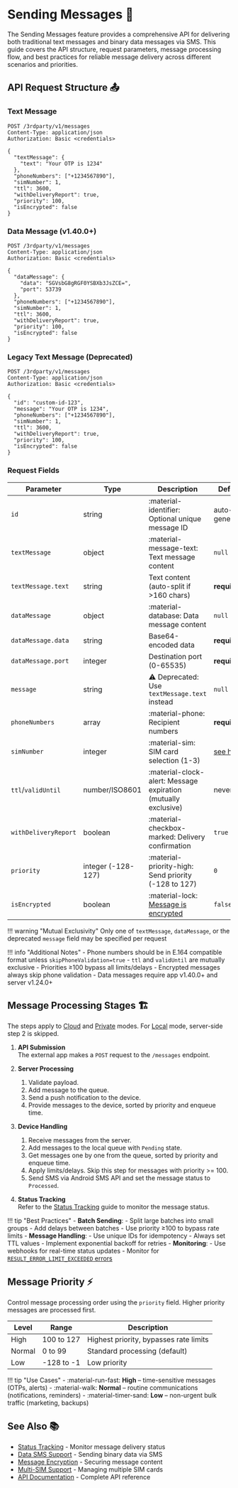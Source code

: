 # Sending Messages 🚀

The Sending Messages feature provides a comprehensive API for delivering both traditional text messages and binary data messages via SMS. This guide covers the API structure, request parameters, message processing flow, and best practices for reliable message delivery across different scenarios and priorities.

## API Request Structure 📤

### Text Message
```http title="Text Message Request Example"
POST /3rdparty/v1/messages
Content-Type: application/json
Authorization: Basic <credentials>

{
  "textMessage": {
    "text": "Your OTP is 1234"
  },
  "phoneNumbers": ["+1234567890"],
  "simNumber": 1,
  "ttl": 3600,
  "withDeliveryReport": true,
  "priority": 100,
  "isEncrypted": false
}
```

### Data Message (v1.40.0+)
```http title="Data Message Request Example"
POST /3rdparty/v1/messages
Content-Type: application/json
Authorization: Basic <credentials>

{
  "dataMessage": {
    "data": "SGVsbG8gRGF0YSBXb3JsZCE=",
    "port": 53739
  },
  "phoneNumbers": ["+1234567890"],
  "simNumber": 1,
  "ttl": 3600,
  "withDeliveryReport": true,
  "priority": 100,
  "isEncrypted": false
}
```

### Legacy Text Message (Deprecated)
```http title="Legacy Message Request Example"
POST /3rdparty/v1/messages
Content-Type: application/json
Authorization: Basic <credentials>

{
  "id": "custom-id-123",
  "message": "Your OTP is 1234",
  "phoneNumbers": ["+1234567890"],
  "simNumber": 1,
  "ttl": 3600,
  "withDeliveryReport": true,
  "priority": 100,
  "isEncrypted": false
}
```

### Request Fields

| Parameter            | Type               | Description                                                      | Default                                      | Example                                 |
| -------------------- | ------------------ | ---------------------------------------------------------------- | -------------------------------------------- | --------------------------------------- |
| `id`                 | string             | :material-identifier: Optional unique message ID                 | auto-generated                               | "order-1234"                            |
| `textMessage`        | object             | :material-message-text: Text message content                     | `null`                                       | `{ "text": "Hello" }`                   |
| `textMessage.text`   | string             | Text content (auto-split if >160 chars)                          | **required**                                 | "Hello World"                           |
| `dataMessage`        | object             | :material-database: Data message content                         | `null`                                       | `{ "data": "SGVsbG8=", "port": 53739 }` |
| `dataMessage.data`   | string             | Base64-encoded data                                              | **required**                                 | "SGVsbG8="                              |
| `dataMessage.port`   | integer            | Destination port (0-65535)                                       | **required**                                 | `53739`                                 |
| `message`            | string             | ⚠️ Deprecated: Use `textMessage.text` instead                     | `null`                                       | "Hello World"                           |
| `phoneNumbers`       | array              | :material-phone: Recipient numbers                               | **required**                                 | `["+1234567890"]`                       |
| `simNumber`          | integer            | :material-sim: SIM card selection (1-3)                          | [see here](./multi-sim.md#sim-card-rotation) | `1`                                     |
| `ttl`/`validUntil`   | number/ISO8601     | :material-clock-alert: Message expiration (mutually exclusive)   | never                                        | `3600` or `"2024-12-31T23:59:59Z"`      |
| `withDeliveryReport` | boolean            | :material-checkbox-marked: Delivery confirmation                 | `true`                                       | `true`                                  |
| `priority`           | integer (-128-127) | :material-priority-high: Send priority (-128 to 127)             | `0`                                          | `100`                                   |
| `isEncrypted`        | boolean            | :material-lock: [Message is encrypted](../privacy/encryption.md) | `false`                                      | `true`                                  |

!!! warning "Mutual Exclusivity"
    Only one of `textMessage`, `dataMessage`, or the deprecated `message` field may be specified per request

!!! info "Additional Notes"
    - Phone numbers should be in E.164 compatible format unless `skipPhoneValidation=true`
    - `ttl` and `validUntil` are mutually exclusive
    - Priorities ≥100 bypass all limits/delays
    - Encrypted messages always skip phone validation
    - Data messages require app v1.40.0+ and server v1.24.0+

## Message Processing Stages 🏗️

The steps apply to [Cloud](../getting-started/public-cloud-server.md) and [Private](../getting-started/private-server.md) modes. For [Local](../getting-started/local-server.md) mode, server-side step 2 is skipped.

1. **API Submission**  
    The external app makes a `POST` request to the `/messages` endpoint.

2. **Server Processing**  
    1. Validate payload.
    2. Add message to the queue.
    3. Send a push notification to the device.
    4. Provide messages to the device, sorted by priority and enqueue time.

3. **Device Handling**  
    1. Receive messages from the server.
    2. Add messages to the local queue with `Pending` state.
    3. Get messages one by one from the queue, sorted by priority and enqueue time.
    4. Apply limits/delays. Skip this step for messages with priority >= 100.
    5. Send SMS via Android SMS API and set the message status to `Processed`.

4. **Status Tracking**  
    Refer to the [Status Tracking](./status-tracking.md#message-lifecycle) guide to monitor the message status.

!!! tip "Best Practices"
    - **Batch Sending**:
        - Split large batches into small groups
        - Add delays between batches
        - Use priority ≥100 to bypass rate limits
    - **Message Handling**:
        - Use unique IDs for idempotency
        - Always set TTL values
        - Implement exponential backoff for retries
    - **Monitoring**:
        - Use webhooks for real-time status updates
        - Monitor for [`RESULT_ERROR_LIMIT_EXCEEDED` errors](../faq/errors.md#result_error_limit_exceeded-error-)

## Message Priority ⚡

Control message processing order using the `priority` field. Higher priority messages are processed first.

| Level  | Range      | Description                            |
| ------ | ---------- | -------------------------------------- |
| High   | 100 to 127 | Highest priority, bypasses rate limits |
| Normal | 0 to 99    | Standard processing (default)          |
| Low    | -128 to -1 | Low priority                           |


!!! tip "Use Cases"
    - :material-run-fast: **High** – time-sensitive messages (OTPs, alerts)
    - :material-walk: **Normal** – routine communications (notifications, reminders)
    - :material-timer-sand: **Low** – non-urgent bulk traffic (marketing, backups)

## See Also 📚

- [Status Tracking](./status-tracking.md) - Monitor message delivery status
- [Data SMS Support](./data-sms.md) - Sending binary data via SMS
- [Message Encryption](../privacy/encryption.md) - Securing message content
- [Multi-SIM Support](./multi-sim.md) - Managing multiple SIM cards
- [API Documentation](https://capcom6.github.io/android-sms-gateway) - Complete API reference